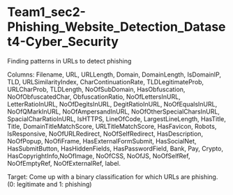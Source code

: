 # Team1_sec2-Phishing_Website_Detection_Dataset4-Cyber_Security
Finding patterns in URLs to detect phishing

Columns:
    Filename, 
    URL, 
    URLLength, 
    Domain, 
    DomainLength, 
    IsDomainIP, 
    TLD, 
    URLSimilarityIndex, 
    CharContinuationRate, 
    TLDLegitimateProb, 
    URLCharProb, 
    TLDLength, 
    NoOfSubDomain, 
    HasObfuscation, 
    NoOfObfuscatedChar, 
    ObfuscationRatio, 
    NoOfLettersInURL, 
    LetterRatioInURL, 
    NoOfDegitsInURL, 
    DegitRatioInURL, 
    NoOfEqualsInURL, 
    NoOfQMarkInURL, 
    NoOfAmpersandInURL, 
    NoOfOtherSpecialCharsInURL, 
    SpacialCharRatioInURL, 
    IsHTTPS, 
    LineOfCode, 
    LargestLineLength, 
    HasTitle, 
    Title, 
    DomainTitleMatchScore, 
    URLTitleMatchScore, 
    HasFavicon, 
    Robots, 
    IsResponsive, 
    NoOfURLRedirect, 
    NoOfSelfRedirect, 
    HasDescription, 
    NoOfPopup, 
    NoOfiFrame, 
    HasExternalFormSubmit, 
    HasSocialNet, 
    HasSubmitButton, 
    HasHiddenFields, 
    HasPasswordField, 
    Bank, 
    Pay, 
    Crypto, 
    HasCopyrightInfo,NoOfImage, 
    NoOfCSS, 
    NoOfJS, 
    NoOfSelfRef, 
    NoOfEmptyRef, 
    NoOfExternalRef, 
    label.

        

Target:
    Come up with a binary classification for which URLs are phishing. 
    (0: legitimate and 1: phishing)
